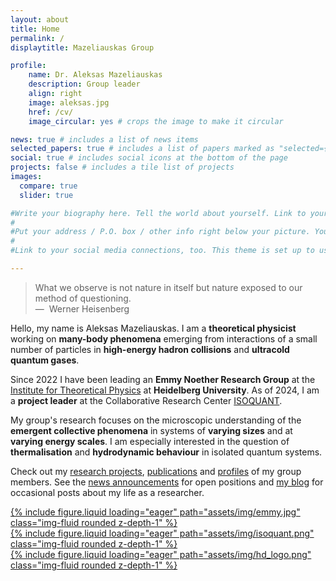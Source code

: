 ```yaml
---
layout: about
title: Home
permalink: /
displaytitle: Mazeliauskas Group 

profile:
    name: Dr. Aleksas Mazeliauskas
    description: Group leader
    align: right
    image: aleksas.jpg
    href: /cv/
    image_circular: yes # crops the image to make it circular

news: true # includes a list of news items
selected_papers: true # includes a list of papers marked as "selected={true}"
social: true # includes social icons at the bottom of the page
projects: false # includes a tile list of projects
images:
  compare: true
  slider: true

#Write your biography here. Tell the world about yourself. Link to your favorite [subreddit](http://reddit.com). You can put a picture in, too. The code is already in, just name your picture `prof_pic.jpg` and put it in the `img/` folder.
#
#Put your address / P.O. box / other info right below your picture. You can also disable any of these elements by editing `profile` property of the YAML header of your `_pages/about.md`. Edit `_bibliography/papers.bib` and Jekyll will render your [publications page](/al-folio/publications/) automatically.
#
#Link to your social media connections, too. This theme is set up to use [Font Awesome icons](https://fontawesome.com/) and [Academicons](https://jpswalsh.github.io/academicons/), like the ones below. Add your Facebook, Twitter, LinkedIn, Google Scholar, or just disable all of them.

---
```


> <i class="fas fa-quote-left"></i>
> What we observe is not nature in itself but nature exposed to our method of questioning.
> <i class="fas fa-quote-right"></i><br />
> —&nbsp; Werner Heisenberg

Hello, my name is Aleksas Mazeliauskas. I am a **theoretical physicist** working on **many-body phenomena** emerging from interactions of a small number of particles in **high-energy hadron collisions** and **ultracold quantum gases**.

Since 2022 I have been leading an **Emmy Noether Research Group** at the [Institute for Theoretical Physics](http://www.thphys.uni-heidelberg.de) at **Heidelberg University**. As of 2024, I am a **project leader** at the Collaborative Research Center [ISOQUANT](https://www.isoquant-heidelberg.de/). 

My group's research focuses on the microscopic understanding of the **emergent collective phenomena** in systems of **varying sizes** and at **varying energy scales**. I am especially interested in the question of **thermalisation** and **hydrodynamic behaviour** in isolated quantum systems.

Check out my [research projects](/projects), [publications](/publications) and [profiles](/people) of my group members. See the [news announcements](/news) for open positions and [my blog](/blog) for occasional posts about my life as a researcher.

<div class="d-flex flex-row mt-3 justify-content-center align-items-center">
    <div class="col-sm mt-2 mt-md-0">
    <a href="https://www.dfg.de/en/research-funding/funding-opportunities/programmes/individual/emmy-noether">
        {% include figure.liquid loading="eager" path="assets/img/emmy.jpg" class="img-fluid rounded z-depth-1" %}
     </a>
    </div>
    <div class="col-sm mt-2 mt-md-0">
    <a href="https://www.isoquant-heidelberg.de/">
        {% include figure.liquid loading="eager" path="assets/img/isoquant.png" class="img-fluid rounded z-depth-1" %}
        </a>
    </div>
    <div class="col-sm mt-2 mt-md-0">
        <a href="https://www.uni-heidelberg.de/en">
        {% include figure.liquid loading="eager" path="assets/img/hd_logo.png" class="img-fluid rounded z-depth-1" %}
        </a>
    </div>
</div>

